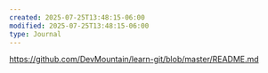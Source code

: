 ```yaml
---
created: 2025-07-25T13:48:15-06:00
modified: 2025-07-25T13:48:15-06:00
type: Journal
---
```


https://github.com/DevMountain/learn-git/blob/master/README.md
